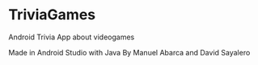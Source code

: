 # TriviaGames
Android Trivia App about videogames

Made in Android Studio with Java
By Manuel Abarca and David Sayalero
